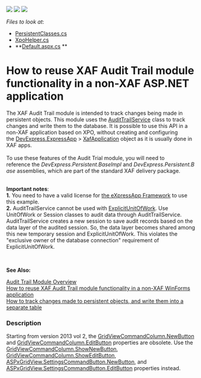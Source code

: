 <!-- default badges list -->
![](https://img.shields.io/endpoint?url=https://codecentral.devexpress.com/api/v1/VersionRange/128586192/13.2.5%2B)
[![](https://img.shields.io/badge/Open_in_DevExpress_Support_Center-FF7200?style=flat-square&logo=DevExpress&logoColor=white)](https://supportcenter.devexpress.com/ticket/details/E2707)
[![](https://img.shields.io/badge/📖_How_to_use_DevExpress_Examples-e9f6fc?style=flat-square)](https://docs.devexpress.com/GeneralInformation/403183)
<!-- default badges end -->
<!-- default file list -->
*Files to look at*:

* [PersistentClasses.cs](./CS/WebSite/App_Code/PersistentClasses.cs) 
* [XpoHelper.cs](./CS/WebSite/App_Code/XpoHelper.cs) 
* **[Default.aspx.cs](./CS/WebSite/Default.aspx.cs) **
<!-- default file list end -->
# How to reuse XAF Audit Trail module functionality in a non-XAF ASP.NET application


<p>The XAF Audit Trail module is intended to track changes being made in persistent objects. This module uses the <a href="https://search.devexpress.com/?q=AuditTrailService&f=70&m=Documentation">AuditTrailService</a> class to track changes and write them to the database. It is possible to use this API in a non-XAF application based on XPO, without creating and configuring the <a href="https://documentation.devexpress.com/eXpressAppFramework/DevExpress.ExpressApp.namespace">DevExpress.ExpressApp</a> > <a href="https://documentation.devexpress.com/eXpressAppFramework/DevExpress.ExpressApp.XafApplication.class">XafApplication</a> object as it is usually done in XAF apps. <br><br>To use these features of the Audit Trial module, you will need to reference the <em>DevExpress.Persistent.BaseImpl</em> and <em>DevExpress.Persistent.Base</em> assemblies, which are part of the standard XAF delivery package. <br><br></p>
<p><strong>Important notes</strong>: <br><strong>1.</strong> You need to have a valid license for <a href="https://www.devexpress.com/xaf">the eXpressApp Framework</a> to use this example.<br><strong>2.</strong> AuditTrailService cannot be used with <a href="https://documentation.devexpress.com/CoreLibraries/CustomDocument8921.aspx">ExplicitUnitOfWork</a>. Use UnitOfWork or Session classes to audit data through AuditTrailService. AuditTrailService creates a new session to save audit records based on the data layer of the audited session. So, the data layer becomes shared among this new temporary session and ExplicitUnitOfWork. This violates the "exclusive owner of the database connection" requirement of ExplicitUnitOfWork.</p>
<p> </p>
<p><strong>See Also:</strong></p>
<p><a href="http://documentation.devexpress.com/#Xaf/CustomDocument2782">Audit Trail Module Overview</a><br><a href="https://www.devexpress.com/Support/Center/p/E2274">How to reuse XAF Audit Trail module functionality in a non-XAF WinForms application</a><br><a href="https://www.devexpress.com/Support/Center/p/E2419">How to track changes made to persistent objects, and write them into a separate table</a></p>


<h3>Description</h3>

Starting from version 2013 vol 2, the <a href="https://documentation.devexpress.com/#AspNet/DevExpressWebGridViewCommandColumn_NewButtontopic">GridViewCommandColumn.NewButton</a> and <a href="https://documentation.devexpress.com/#AspNet/DevExpressWebGridViewCommandColumn_EditButtontopic">GridViewCommandColumn.EditButton</a> properties are obsolete. Use the <a href="https://documentation.devexpress.com/#AspNet/DevExpressWebGridViewCommandColumn_ShowNewButtontopic">GridViewCommandColumn.ShowNewButton</a>, <a href="https://documentation.devexpress.com/#AspNet/DevExpressWebGridViewCommandColumn_ShowEditButtontopic">GridViewCommandColumn.ShowEditButton</a>, <a href="https://documentation.devexpress.com/#AspNet/DevExpressWebASPxGridViewCommandButtonSettings_NewButtontopic">ASPxGridView.SettingsCommandButton.NewButton</a>, and <a href="https://documentation.devexpress.com/#AspNet/DevExpressWebASPxGridViewCommandButtonSettings_EditButtontopic">ASPxGridView.SettingsCommandButton.EditButton</a> properties instead.

<br/>


